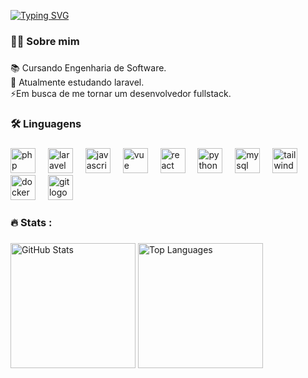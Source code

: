 

[![Typing SVG](https://readme-typing-svg.demolab.com?font=Fira+Code&weight=600&size=22&duration=4500&pause=2000&color=9745F5&background=FFFFFF00&vCenter=true&width=435&lines=Ol%C3%A1%2C+meu+nome+%C3%A9+Gustavo+Delonzek+)](https://git.io/typing-svg)
###


###

<h3 align="left">👩‍💻 Sobre mim</h3>

###
<p align="left">📚 Cursando Engenharia de Software.<br>🌱 Atualmente estudando laravel.<br>⚡Em busca de me tornar um desenvolvedor fullstack.</p>

###

<h3 align="left">🛠 Linguagens</h3>

###

<div align="left">
  <img src="https://cdn.jsdelivr.net/gh/devicons/devicon/icons/php/php-original.svg" height="40" alt="php logo" />
  <img width="12" />
  <img src="https://cdn.jsdelivr.net/gh/devicons/devicon/icons/laravel/laravel-original-wordmark.svg" height="40" alt="laravel logo" />
  <img width="12" />
  <img src="https://cdn.jsdelivr.net/gh/devicons/devicon/icons/javascript/javascript-original.svg" height="40" alt="javascript logo" />
  <img width="12" />
  <img src="https://cdn.jsdelivr.net/gh/devicons/devicon/icons/vuejs/vuejs-original-wordmark.svg" height="40" alt="vue logo" />
  <img width="12" />
  <img src="https://cdn.jsdelivr.net/gh/devicons/devicon/icons/react/react-original-wordmark.svg" height="40" alt="react logo" />
  <img width="12" />
  <img src="https://cdn.jsdelivr.net/gh/devicons/devicon/icons/mysql/mysql-original-wordmark.svg" height="40" alt="python logo" />
  <img width="12" />
  <img src="https://cdn.jsdelivr.net/gh/devicons/devicon/icons/python/python-original-wordmark.svg" height="40" alt="mysql logo" />
  <img width="12" />
  <img src="https://cdn.jsdelivr.net/gh/devicons/devicon/icons/tailwindcss/tailwindcss-original-wordmark.svg" height="40" alt="tailwindcss logo" />
  <img width="12" />
  <img src="https://cdn.jsdelivr.net/gh/devicons/devicon/icons/docker/docker-plain-wordmark.svg" height="40" alt="docker logo" />
  <img width="12" />
  <img src="https://cdn.jsdelivr.net/gh/devicons/devicon/icons/git/git-original.svg" height="40" alt="git logo" />
</div>


###

<h3 align="left">🔥 Stats :</h3>

###

<div align="left">
  <img src="https://github-readme-stats.vercel.app/api?username=gustavodelonzek&theme=midnight-purple&hide_border=false&include_all_commits=false&count_private=false" height="200" alt="GitHub Stats" style="display:inline-block;"/>
  <img src="https://github-readme-stats.vercel.app/api/top-langs/?username=gustavodelonzek&theme=midnight-purple&hide_border=false&include_all_commits=false&count_private=false&layout=compact" height="200" alt="Top Languages" style="display:inline-block;"/>
</div>


###

